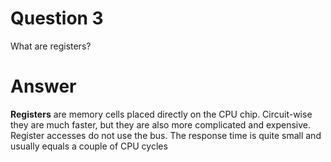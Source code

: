
# Question 3


 What are registers?


# Answer




__Registers__ are memory cells placed directly on the CPU chip. Circuit-wise
they are much faster, but they are also more complicated and expensive. Register
accesses do not use the bus. The response time is quite small and usually equals
a couple of CPU cycles





       